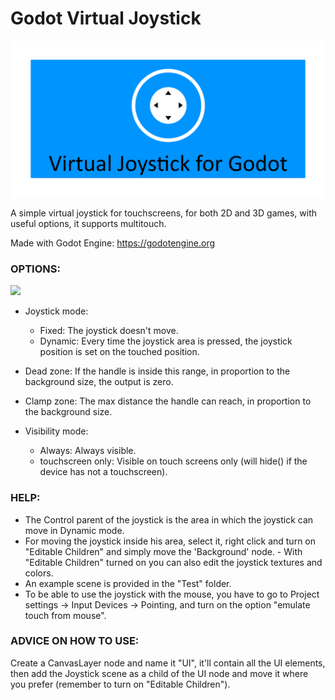 # Godot Virtual Joystick

<p align="center"> 
	<img src="previews/gitpreview.png" width="500">
</p>

A simple virtual joystick for touchscreens, for both 2D and 3D games, with useful options, it supports multitouch.

Made with Godot Engine: https://godotengine.org

### OPTIONS:  

<img src="https://raw.githubusercontent.com/MarcoFazioRandom/Virtual-Joystick-Godot/master/preview_2.png" width="300">

- Joystick mode: 
	- Fixed: The joystick doesn't move. 
	- Dynamic: Every time the joystick area is pressed, the joystick position is set on the touched position. 

- Dead zone: If the handle is inside this range, in proportion to the background size, the output is zero.

- Clamp zone: The max distance the handle can reach, in proportion to the background size.

- Visibility mode: 
	- Always: Always visible.
	- touchscreen only: Visible on touch screens only (will hide() if the device has not a touchscreen).

### HELP:  
- The Control parent of the joystick is the area in which the joystick can move in Dynamic mode.  
- For moving the joystick inside his area, select it, right click and turn on "Editable Children" and simply move the 'Background' node.  - With "Editable Children" turned on you can also edit the joystick textures and colors.  
- An example scene is provided in the "Test" folder.  
- To be able to use the joystick with the mouse, you have to go to Project settings -> Input Devices -> Pointing, and turn on the option "emulate touch from mouse".  

### ADVICE ON HOW TO USE:  
Create a CanvasLayer node and name it "UI", it'll contain all the UI elements, then add the Joystick scene as a child of the UI node and move it where you prefer (remember to turn on "Editable Children"). 

